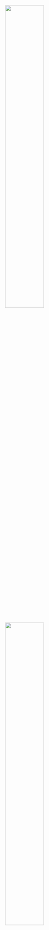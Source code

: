 
<h1 align="center" margin=0px>
  <img src="https://github.com/oxfordcontrol/Clarabel.jl/blob/main/docs/src/assets/logo-banner-light.png#gh-light-mode-only" width=50%>
</h1>
<h1 align="center" margin=0px>
  <img src="https://github.com/oxfordcontrol/Clarabel.jl/blob/main/docs/src/assets/logo-banner-dark.png#gh-dark-mode-only" width=50%>
</h1>

<h1 align="center">
Interior Point Conic Optimization for Julia
</h1>
<p align="center">
   <a href="https://github.com/oxfordcontrol/Clarabel.jl/actions"><img src="https://github.com/oxfordcontrol/Clarabel.jl/workflows/ci/badge.svg?branch=main"></a>
  <a href="https://codecov.io/gh/oxfordcontrol/Clarabel.jl"><img src="https://codecov.io/gh/oxfordcontrol/Clarabel.jl/branch/master/graph/badge.svg"></a>
  <a href="https://oxfordcontrol.github.io/Clarabel.jl/stable"><img src="https://img.shields.io/badge/Documentation-stable-purple.svg"></a>
  <a href="https://opensource.org/licenses/Apache-2.0"><img src="https://img.shields.io/badge/License-Apache%202.0-blue.svg"></a>
  <a href="https://github.com/oxfordcontrol/Clarabel.jl/releases"><img src="https://img.shields.io/badge/Release-v0.1.0-blue.svg"></a>
</p>

<p align="center">
  <a href="#features">Features</a> •
  <a href="#installation">Installation</a> •
  <a href="#license-">License</a> •
  <a href="https://oxfordcontrol.github.io/Clarabel.jl/stable">Documentation</a>
</p>

__Clarabel.jl__ is a Julia implementation of an interior point numerical solver for convex optimization problems using a novel homogeneous embedding.  Clarabel.jl solves the following problem:

<p align="center">
<img src="https://github.com/oxfordcontrol/Clarabel.jl/blob/main/docs/src/assets/problem_format.png" width=220px>
</p>

with decision variables ``x \in \mathbb{R}^n``, ``s \in \mathbb{R}^m`` and data matrices ``P=P^\top \succeq 0``, ``q \in \mathbb{R}^n``, ``A \in \mathbb{R}^{m \times n}``, and ``b \in \mathbb{R}^m``. The convex set ``\mathcal{K}`` is a composition of convex cones.


__For more information see the Clarabel.jl Documentation ([stable](https://oxfordcontrol.github.io/Clarabel.jl/stable) |  [dev](https://oxfordcontrol.github.io/Clarabel.jl/dev)).__

## Features

* __Versatile__: Clarabel.jl solves linear programs (LPs), quadratic programs (QPs), second-order cone programs (SOCPs) and semidefinite programs (SDPs).  Future versions will provide support for problems involving exponential and power cones.
* __Quadratic objectives__: Unlike interior point solvers based on the standard homogeneous self-dual embedding (HSDE), Clarabel.jl handles quadratic objective without requiring any epigraphical reformulation of the objective.   It can therefore be significantly faster than other HSDE-based solvers for problems with quadratic objective functions.
* __Infeasibility detection__: Infeasible problems are detected using using a homogeneous embedding technique.
* __JuMP / Convex.jl support__: We provide an interface to [MathOptInterface](https://jump.dev/JuMP.jl/stable/moi/) (MOI), which allows you to describe your problem in [JuMP](https://github.com/JuliaOpt/JuMP.jl) and [Convex.jl](https://github.com/JuliaOpt/Convex.jl).
* __Arbitrary precision types__: You can solve problems with any floating point precision, e.g. Float32 or Julia's BigFloat type, using either the native interface, or via MathOptInterface / Convex.jl.
* __Open Source__: Our code is available on [GitHub](https://github.com/oxfordcontrol/Clarabel.jl) and distributed under the Apache 2.0 Licence

## Installation
- __Clarabel.jl__ can be added via the Julia package manager (type `]`): `pkg> add Clarabel`


## Licence 🔍
This project is licensed under the Apache License - see the [LICENSE.md](LICENSE.md) file for details.

